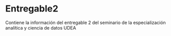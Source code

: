 # Entregable2
Contiene la información del entregable 2 del seminario de la especialización analítica y ciencia de datos UDEA
